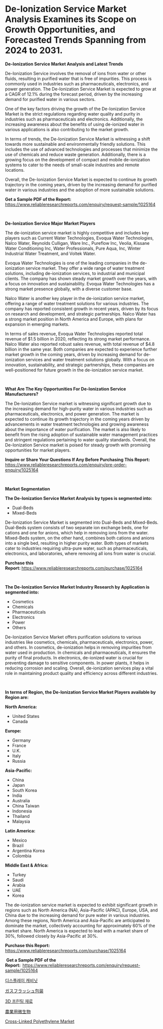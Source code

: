 <p><h1>De-Ionization Service Market Analysis Examines its Scope on Growth Opportunities, and Forecasted Trends Spanning from 2024 to 2031.</h1></p><p><strong>De-Ionization Service Market Analysis and Latest Trends</strong></p>
<p><p>De-Ionization Service involves the removal of ions from water or other fluids, resulting in purified water that is free of impurities. This process is commonly used in industries such as pharmaceuticals, electronics, and power generation. The De-Ionization Service Market is expected to grow at a CAGR of 12.1% during the forecast period, driven by the increasing demand for purified water in various sectors.</p><p>One of the key factors driving the growth of the De-Ionization Service Market is the strict regulations regarding water quality and purity in industries such as pharmaceuticals and electronics. Additionally, the increasing awareness about the benefits of using de-ionized water in various applications is also contributing to the market growth.</p><p>In terms of trends, the De-Ionization Service Market is witnessing a shift towards more sustainable and environmentally friendly solutions. This includes the use of advanced technologies and processes that minimize the use of chemicals and reduce waste generation. Additionally, there is a growing focus on the development of compact and mobile de-ionization systems to cater to the needs of small-scale industries and remote locations.</p><p>Overall, the De-Ionization Service Market is expected to continue its growth trajectory in the coming years, driven by the increasing demand for purified water in various industries and the adoption of more sustainable solutions.</p></p>
<p><strong>Get a Sample PDF of the Report:&nbsp;</strong> <a href="https://www.reliableresearchreports.com/enquiry/request-sample/1025164">https://www.reliableresearchreports.com/enquiry/request-sample/1025164</a></p>
<p>&nbsp;</p>
<p><strong>De-Ionization Service Major Market Players</strong></p>
<p><p>The de-ionization service market is highly competitive and includes key players such as Current Water Technologies, Evoqua Water Technologies, Nalco Water, Reynolds Culligan, Ware Inc., Pureflow Inc, Veolia, Kissane Water Conditioning Inc, Water Professionals, Pure Aqua, Inc, Winter Industrial Water Treatment, and Voltek Water.</p><p>Evoqua Water Technologies is one of the leading companies in the de-ionization service market. They offer a wide range of water treatment solutions, including de-ionization services, to industrial and municipal clients. The company has shown steady market growth over the years, with a focus on innovation and sustainability. Evoqua Water Technologies has a strong market presence globally, with a diverse customer base.</p><p>Nalco Water is another key player in the de-ionization service market, offering a range of water treatment solutions for various industries. The company has reported consistent growth in recent years, driven by its focus on research and development, and strategic partnerships. Nalco Water has a strong market position in North America and Europe, with plans for expansion in emerging markets.</p><p>In terms of sales revenue, Evoqua Water Technologies reported total revenue of $1.5 billion in 2020, reflecting its strong market performance. Nalco Water also reported robust sales revenue, with total revenue of $4.8 billion in the same year. Both companies are expected to experience further market growth in the coming years, driven by increasing demand for de-ionization services and water treatment solutions globally. With a focus on innovation, sustainability, and strategic partnerships, these companies are well-positioned for future growth in the de-ionization service market.</p></p>
<p>&nbsp;</p>
<p><strong>What Are The Key Opportunities For De-Ionization Service Manufacturers?</strong></p>
<p><p>The De-Ionization Service market is witnessing significant growth due to the increasing demand for high-purity water in various industries such as pharmaceuticals, electronics, and power generation. The market is expected to continue its growth trajectory in the coming years driven by advancements in water treatment technologies and growing awareness about the importance of water purification. The market is also likely to benefit from the rising adoption of sustainable water management practices and stringent regulations pertaining to water quality standards. Overall, the De-Ionization Service market is poised for steady growth with promising opportunities for market players.</p></p>
<p><strong>Inquire or Share Your Questions If Any Before Purchasing This Report:</strong> <a href="https://www.reliableresearchreports.com/enquiry/pre-order-enquiry/1025164">https://www.reliableresearchreports.com/enquiry/pre-order-enquiry/1025164</a></p>
<p>&nbsp;</p>
<p><strong>Market Segmentation</strong></p>
<p><strong>The De-Ionization Service Market Analysis by types is segmented into:</strong></p>
<p><ul><li>Dual-Beds</li><li>Mixed-Beds</li></ul></p>
<p><p>De-Ionization Service Market is segmented into Dual-Beds and Mixed-Beds. Dual-Beds system consists of two separate ion exchange beds, one for cations and one for anions, which help in removing ions from the water. Mixed-Beds system, on the other hand, combines both cations and anions into a single bed, resulting in higher purity water. Both types of markets cater to industries requiring ultra-pure water, such as pharmaceuticals, electronics, and laboratories, where removing all ions from water is crucial.</p></p>
<p><strong>Purchase this Report:&nbsp;</strong><a href="https://www.reliableresearchreports.com/purchase/1025164">https://www.reliableresearchreports.com/purchase/1025164</a></p>
<p>&nbsp;</p>
<p><strong>The De-Ionization Service Market Industry Research by Application is segmented into:</strong></p>
<p><ul><li>Cosmetics</li><li>Chemicals</li><li>Pharmaceuticals</li><li>Electronics</li><li>Power</li><li>Others</li></ul></p>
<p><p>De-Ionization Service Market offers purification solutions to various industries like cosmetics, chemicals, pharmaceuticals, electronics, power, and others. In cosmetics, de-ionization helps in removing impurities from water used in production. In chemicals and pharmaceuticals, it ensures the purity of final products. In electronics, de-ionized water is crucial for preventing damage to sensitive components. In power plants, it helps in reducing corrosion and scaling. Overall, de-ionization services play a vital role in maintaining product quality and efficiency across different industries.</p></p>
<p>&nbsp;</p>
<p><strong>In terms of Region, the De-Ionization Service Market Players available by Region are:</strong></p>
<p>
    <p> <strong> North America: </strong>
        <ul>
            <li>United States</li>
            <li>Canada</li>
        </ul>
        </p> 
    <p> <strong> Europe: </strong>
        <ul>
            <li>Germany</li>
            <li>France</li>
            <li>U.K.</li>
            <li>Italy</li>
            <li>Russia</li>
        </ul>
        </p> 
    <p> <strong> Asia-Pacific: </strong>
        <ul>
            <li>China</li>
            <li>Japan</li>
            <li>South Korea</li>
            <li>India</li>
            <li>Australia</li>
            <li>China Taiwan</li>
            <li>Indonesia</li>
            <li>Thailand</li>
            <li>Malaysia</li>
        </ul>
        </p> 
    <p> <strong> Latin America: </strong>
        <ul>
            <li>Mexico</li>
            <li>Brazil</li>
            <li>Argentina Korea</li>
            <li>Colombia</li>
        </ul>
        </p> 
    <p> <strong> Middle East & Africa: </strong>
        <ul>
            <li>Turkey</li>
            <li>Saudi</li>
            <li>Arabia</li>
            <li>UAE</li>
            <li>Korea</li>
        </ul>
    </p>
    </p>
<p><p>The de-ionization service market is expected to exhibit significant growth in regions such as North America (NA), Asia-Pacific (APAC), Europe, USA, and China due to the increasing demand for pure water in various industries. Among these regions, North America and Asia-Pacific are anticipated to dominate the market, collectively accounting for approximately 60% of the market share. North America is expected to lead with a market share of 30%, followed closely by Asia-Pacific at 30%.</p></p>
<p><strong>Purchase this Report: </strong><a href="https://www.reliableresearchreports.com/purchase/1025164">https://www.reliableresearchreports.com/purchase/1025164</a></p>
<p>&nbsp;<strong>Get a Sample PDF of the Report:&nbsp;&nbsp;</strong><a href="https://www.reliableresearchreports.com/enquiry/request-sample/1025164">https://www.reliableresearchreports.com/enquiry/request-sample/1025164</a></p>
<p><strong></strong></p>
<p><p><a href="https://github.com/fredrickeglers/Market-Research-Report-List-1/blob/main/4778390194465.md">디스플레이 캐비닛</a></p><p><a href="https://github.com/efcvopdgkdx128/Market-Research-Report-List-1/blob/main/5062291194742.md">ガスフラッシュ包装</a></p><p><a href="https://github.com/bunxhcci35271755/Market-Research-Report-List-1/blob/main/9075477194464.md">3D 프린팅 재료</a></p><p><a href="https://github.com/hwbcz413288296/Market-Research-Report-List-1/blob/main/7287135194743.md">農業用微生物</a></p><p><a href="https://github.com/Chiragrp22/Market-Research-Report-List-3/blob/main/cross-linked-polyethylene-market.md">Cross-Linked Polyethylene Market</a></p></p>